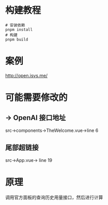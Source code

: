# 构建教程
```shell
# 安装依赖
pnpm install
# 构建
pnpm build
```
# 案例
http://open.isvs.me/

# 可能需要修改的
## -> OpenAI 接口地址
src->components->TheWelcome.vue->line 6

## 尾部超链接
src->App.vue-> line 19

# 原理
调用官方面板的查询历史用量接口，然后进行计算
